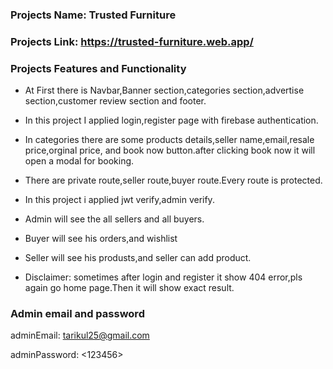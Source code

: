 ### Projects Name: Trusted Furniture

### Projects Link: https://trusted-furniture.web.app/

### Projects Features and Functionality
  - At First there is Navbar,Banner section,categories section,advertise section,customer review section and footer.
  - In this project I applied login,register page with firebase authentication.
  - In categories there are some products details,seller name,email,resale price,orginal price, and book now button.after clicking book now it will open a modal for booking.
  - There are private route,seller route,buyer route.Every route is protected.
  - In this project i applied jwt verify,admin verify.
  - Admin will see the all sellers and all buyers.
  - Buyer will see his orders,and wishlist
  - Seller will see his produsts,and seller can add product.

  - Disclaimer: sometimes after login and register it show 404 error,pls again go home page.Then it will show exact result.

### Admin email and password
adminEmail: <tarikul25@gmail.com>

adminPassword: <123456>